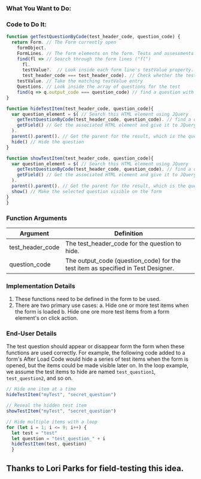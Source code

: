 ### What You Want to Do:

### Code to Do It:
```javascript
function getTestQuestionByCode(test_header_code, question_code) {
  return Form. // The Form currently open
    formObject.
    FormLines. // The form elements on the form. Tests and assessments occupy one form line each
    find(fl => // Search through the form lines ("fl")
      fl.
      testValue?.  // Look inside each form line's testValue property. The next property may or may not exist, so we look with ?.
      test_header_code === test_header_code). // Check whether the test_header_code for the embedded test matches our searched code (again, if it exists.)
    testValue. // Take the matching testValue entry
    Questions. // Look inside the array of questions for the test
    find(q => q.output_code === question_code) // find a question with an output_code value that matches our question_code
}

function hideTestItem(test_header_code, question_code){
  var question_element = $( // Search this HTML element using JQuery
    getTestQuestionByCode(test_header_code, question_code). // find a question with an output_code value that matches our question_code
    getField() // Get the associated HTML element and give it to JQuery
  ).
  parent().parent(). // Get the parent for the result, which is the question container (contains both the prompt and the response(s)
  hide() // Hide the question
}

function showTestItem(test_header_code, question_code){
  var question_element = $( // Search this HTML element using JQuery
    getTestQuestionByCode(test_header_code, question_code). // find a question with an output_code value that matches our question_code
    getField() // Get the associated HTML element and give it to JQuery
  ).
  parent().parent(). // Get the parent for the result, which is the question container (contains both the prompt and the response(s)
  show() // Make the selected question visible on the form
}
}
```
### Function Arguments
|Argument       |Definition |
|---            |---        |
|test_header_code |The test_header_code for the question to hide.|
|question_code|The output_code (question_code) for the test item as specified in Test Designer.|


### Implementation Details
1. These functions need to be defined in the form to be used.
2. There are two primary use cases:
a. Hide one or more test items when the form is loaded
b. Hide one ore more test items from a form element's on click action.

### End-User Details
The test question should appear or disappear form the form when these functions are used correctly. For example, the following code added to a form's After Load Code would hide a series of test items when the form is opened, but the items could be made visible later on. In the loop example, we assume the test items to hide are named `test_question1`, `test_question2`, and so on.

```js
// Hide one item at a time
hideTestItem("myTest", "secret_question")

// Reveal the hidden test item
showTestItem("myTest", "secret_question")

// Hide multiple items with a loop
for (let i = 1; i <= 9; i++) {
  let test = "test"
  let question = "test_question_" + i
  hideTestItem(test, question)
  }
```

## Thanks to Lori Parks for field-testing this idea.
